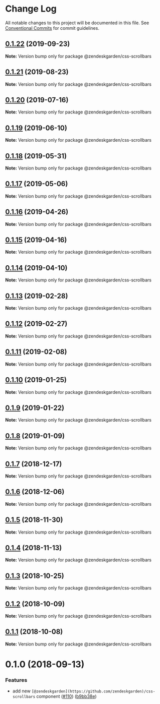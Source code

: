 # Change Log

All notable changes to this project will be documented in this file.
See [Conventional Commits](https://conventionalcommits.org) for commit guidelines.

## [0.1.22](https://github.com/zendeskgarden/css-components/compare/@zendeskgarden/css-scrollbars@0.1.21...@zendeskgarden/css-scrollbars@0.1.22) (2019-09-23)

**Note:** Version bump only for package @zendeskgarden/css-scrollbars





## [0.1.21](https://github.com/zendeskgarden/css-components/compare/@zendeskgarden/css-scrollbars@0.1.20...@zendeskgarden/css-scrollbars@0.1.21) (2019-08-23)

**Note:** Version bump only for package @zendeskgarden/css-scrollbars





## [0.1.20](https://github.com/zendeskgarden/css-components/compare/@zendeskgarden/css-scrollbars@0.1.19...@zendeskgarden/css-scrollbars@0.1.20) (2019-07-16)

**Note:** Version bump only for package @zendeskgarden/css-scrollbars





## [0.1.19](https://github.com/zendeskgarden/css-components/compare/@zendeskgarden/css-scrollbars@0.1.18...@zendeskgarden/css-scrollbars@0.1.19) (2019-06-10)

**Note:** Version bump only for package @zendeskgarden/css-scrollbars





## [0.1.18](https://github.com/zendeskgarden/css-components/compare/@zendeskgarden/css-scrollbars@0.1.17...@zendeskgarden/css-scrollbars@0.1.18) (2019-05-31)

**Note:** Version bump only for package @zendeskgarden/css-scrollbars





## [0.1.17](https://github.com/zendeskgarden/css-components/compare/@zendeskgarden/css-scrollbars@0.1.16...@zendeskgarden/css-scrollbars@0.1.17) (2019-05-06)

**Note:** Version bump only for package @zendeskgarden/css-scrollbars





## [0.1.16](https://github.com/zendeskgarden/css-components/compare/@zendeskgarden/css-scrollbars@0.1.15...@zendeskgarden/css-scrollbars@0.1.16) (2019-04-26)

**Note:** Version bump only for package @zendeskgarden/css-scrollbars





## [0.1.15](https://github.com/zendeskgarden/css-components/compare/@zendeskgarden/css-scrollbars@0.1.14...@zendeskgarden/css-scrollbars@0.1.15) (2019-04-16)

**Note:** Version bump only for package @zendeskgarden/css-scrollbars





## [0.1.14](https://github.com/zendeskgarden/css-components/compare/@zendeskgarden/css-scrollbars@0.1.13...@zendeskgarden/css-scrollbars@0.1.14) (2019-04-10)

**Note:** Version bump only for package @zendeskgarden/css-scrollbars





## [0.1.13](https://github.com/zendeskgarden/css-components/compare/@zendeskgarden/css-scrollbars@0.1.12...@zendeskgarden/css-scrollbars@0.1.13) (2019-02-28)

**Note:** Version bump only for package @zendeskgarden/css-scrollbars





## [0.1.12](https://github.com/zendeskgarden/css-components/compare/@zendeskgarden/css-scrollbars@0.1.11...@zendeskgarden/css-scrollbars@0.1.12) (2019-02-27)

**Note:** Version bump only for package @zendeskgarden/css-scrollbars





## [0.1.11](https://github.com/zendeskgarden/css-components/compare/@zendeskgarden/css-scrollbars@0.1.10...@zendeskgarden/css-scrollbars@0.1.11) (2019-02-08)

**Note:** Version bump only for package @zendeskgarden/css-scrollbars





## [0.1.10](https://github.com/zendeskgarden/css-components/compare/@zendeskgarden/css-scrollbars@0.1.9...@zendeskgarden/css-scrollbars@0.1.10) (2019-01-25)

**Note:** Version bump only for package @zendeskgarden/css-scrollbars





## [0.1.9](https://github.com/zendeskgarden/css-components/compare/@zendeskgarden/css-scrollbars@0.1.8...@zendeskgarden/css-scrollbars@0.1.9) (2019-01-22)

**Note:** Version bump only for package @zendeskgarden/css-scrollbars





## [0.1.8](https://github.com/zendeskgarden/css-components/compare/@zendeskgarden/css-scrollbars@0.1.7...@zendeskgarden/css-scrollbars@0.1.8) (2019-01-09)

**Note:** Version bump only for package @zendeskgarden/css-scrollbars





## [0.1.7](https://github.com/zendeskgarden/css-components/compare/@zendeskgarden/css-scrollbars@0.1.6...@zendeskgarden/css-scrollbars@0.1.7) (2018-12-17)

**Note:** Version bump only for package @zendeskgarden/css-scrollbars





## [0.1.6](https://github.com/zendeskgarden/css-components/compare/@zendeskgarden/css-scrollbars@0.1.5...@zendeskgarden/css-scrollbars@0.1.6) (2018-12-06)

**Note:** Version bump only for package @zendeskgarden/css-scrollbars





## [0.1.5](https://github.com/zendeskgarden/css-components/compare/@zendeskgarden/css-scrollbars@0.1.4...@zendeskgarden/css-scrollbars@0.1.5) (2018-11-30)

**Note:** Version bump only for package @zendeskgarden/css-scrollbars





## [0.1.4](https://github.com/zendeskgarden/css-components/compare/@zendeskgarden/css-scrollbars@0.1.3...@zendeskgarden/css-scrollbars@0.1.4) (2018-11-13)

**Note:** Version bump only for package @zendeskgarden/css-scrollbars





## [0.1.3](https://github.com/zendeskgarden/css-components/compare/@zendeskgarden/css-scrollbars@0.1.2...@zendeskgarden/css-scrollbars@0.1.3) (2018-10-25)

**Note:** Version bump only for package @zendeskgarden/css-scrollbars





## [0.1.2](https://github.com/zendeskgarden/css-components/compare/@zendeskgarden/css-scrollbars@0.1.1...@zendeskgarden/css-scrollbars@0.1.2) (2018-10-09)

**Note:** Version bump only for package @zendeskgarden/css-scrollbars





## [0.1.1](https://github.com/zendeskgarden/css-components/compare/@zendeskgarden/css-scrollbars@0.1.0...@zendeskgarden/css-scrollbars@0.1.1) (2018-10-08)

**Note:** Version bump only for package @zendeskgarden/css-scrollbars





<a name="0.1.0"></a>
# 0.1.0 (2018-09-13)


### Features

* add new `[@zendeskgarden](https://github.com/zendeskgarden)/css-scrollbars` component ([#110](https://github.com/zendeskgarden/css-components/issues/110)) ([b9bb38e](https://github.com/zendeskgarden/css-components/commit/b9bb38e))

